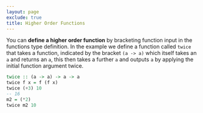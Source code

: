 ```yaml
---
layout: page
exclude: true
title: Higher Order Functions
---
```


You can **define a higher order function** by bracketing function input in the functions type definition. In the example we define a function called `twice` that takes a function, indicated by the bracket `(a -> a)` which itself takes an `a` and returns an `a`, this then takes a further `a` and outputs `a` by applying the initial function argument twice.
```haskell
twice :: (a -> a) -> a -> a
twice f x = f (f x)
twice (+3) 10
-- 16
m2 = (*2)
twice m2 10

```
<!--stackedit_data:
eyJoaXN0b3J5IjpbLTQwNjExNTU0NiwtMjA0MzM3Nzc1MiwxNT
UwODU5OTU5XX0=
-->